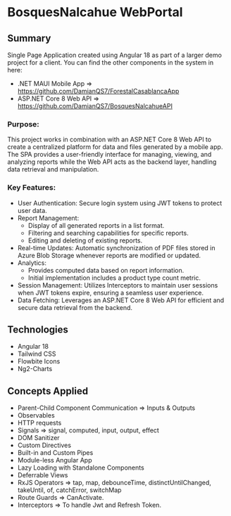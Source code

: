 # BosquesNalcahue WebPortal

## Summary
Single Page Application created using Angular 18 as part of a larger demo project for a client. You can find the other components in the system in here:
- .NET MAUI Mobile App => https://github.com/DamianQS7/ForestalCasablancaApp
- ASP.NET Core 8 Web API => https://github.com/DamianQS7/BosquesNalcahueAPI

### Purpose:
This project works in combination with an ASP.NET Core 8 Web API to create a centralized platform for data and files generated by a mobile app. The SPA provides a user-friendly interface for managing, viewing, and analyzing reports while the Web API acts as the backend layer, handling data retrieval and manipulation.

### Key Features:

* User Authentication: Secure login system using JWT tokens to protect user data.
* Report Management:
  - Display of all generated reports in a list format.
  - Filtering and searching capabilities for specific reports.
  - Editing and deleting of existing reports.
* Real-time Updates: Automatic synchronization of PDF files stored in Azure Blob Storage whenever reports are modified or updated.
* Analytics:
  - Provides computed data based on report information.
  - Initial implementation includes a product type count metric.
* Session Management: Utilizes Interceptors to maintain user sessions when JWT tokens expire, ensuring a seamless user experience.
* Data Fetching: Leverages an ASP.NET Core 8 Web API for efficient and secure data retrieval from the backend.

## Technologies
* Angular 18
* Tailwind CSS
* Flowbite Icons
* Ng2-Charts

## Concepts Applied
* Parent-Child Component Communication => Inputs & Outputs
* Observables
* HTTP requests
* Signals => signal, computed, input, output, effect
* DOM Sanitizer
* Custom Directives
* Built-in and Custom Pipes
* Module-less Angular App
* Lazy Loading with Standalone Components
* Deferrable Views
* RxJS Operators => tap, map, debounceTime, distinctUntilChanged, takeUntil, of, catchError, switchMap
* Route Guards => CanActivate.
* Interceptors => To handle Jwt and Refresh Token.
